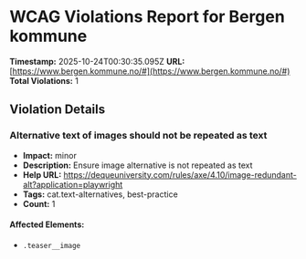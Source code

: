 # WCAG Violations Report for Bergen kommune

**Timestamp:** 2025-10-24T00:30:35.095Z
**URL:** [https://www.bergen.kommune.no/#](https://www.bergen.kommune.no/#)
**Total Violations:** 1

## Violation Details

### Alternative text of images should not be repeated as text

- **Impact:** minor
- **Description:** Ensure image alternative is not repeated as text
- **Help URL:** https://dequeuniversity.com/rules/axe/4.10/image-redundant-alt?application=playwright
- **Tags:** cat.text-alternatives, best-practice
- **Count:** 1

#### Affected Elements:

- `.teaser__image`
